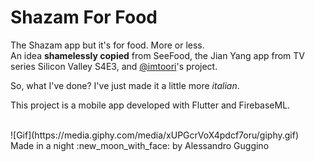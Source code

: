 # Shazam For Food

The Shazam app but it's for food. More or less.
<br>
An idea **shamelessly copied** from SeeFood, the Jian Yang app from TV series Silicon Valley S4E3, and [@imtoori](https://github.com/imtoori)'s project. 

So, what I've done? I've just made it a little more *italian*.

This project is a mobile app developed with Flutter and FirebaseML.

<br>
![Gif](https://media.giphy.com/media/xUPGcrVoX4pdcf7oru/giphy.gif)
<br>
Made in a night :new_moon_with_face: by Alessandro Guggino
